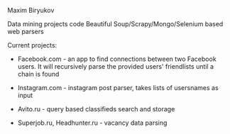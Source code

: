 Maxim Biryukov

Data mining projects code 
Beautiful Soup/Scrapy/Mongo/Selenium based web parsers

Current projects:
- Facebook.com - an app to find connections between two Facebook users. 
  It will recursively parse the provided users' friendlists until a chain is found 

- Instagram.com - instagram post parser, takes lists of usersnames as input

- Avito.ru - query based classifieds search and storage
- Superjob.ru, Headhunter.ru - vacancy data parsing
